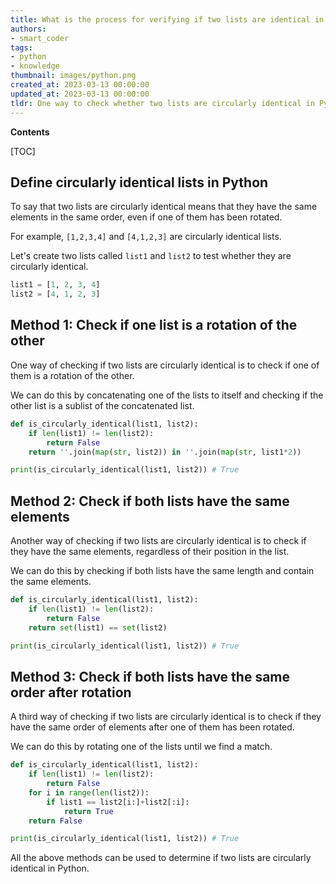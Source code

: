 ```yaml
---
title: What is the process for verifying if two lists are identical in a circular manner using python?
authors:
- smart_coder
tags:
- python
- knowledge
thumbnail: images/python.png
created_at: 2023-03-13 00:00:00
updated_at: 2023-03-13 00:00:00
tldr: One way to check whether two lists are circularly identical in Python is to concatenate one list to itself and see if the other list is a contiguous subsequence of the concatenated list.
---
```


**Contents**

[TOC]

## Define circularly identical lists in Python

To say that two lists are circularly identical means that they have the same elements in the same order, even if one of them has been rotated.

For example, `[1,2,3,4]` and `[4,1,2,3]` are circularly identical lists.

Let's create two lists called `list1` and `list2` to test whether they are circularly identical.

```python
list1 = [1, 2, 3, 4]
list2 = [4, 1, 2, 3]
```

## Method 1: Check if one list is a rotation of the other

One way of checking if two lists are circularly identical is to check if one of them is a rotation of the other.

We can do this by concatenating one of the lists to itself and checking if the other list is a sublist of the concatenated list.

```python
def is_circularly_identical(list1, list2):
    if len(list1) != len(list2):
        return False
    return ''.join(map(str, list2)) in ''.join(map(str, list1*2))

print(is_circularly_identical(list1, list2)) # True
```

## Method 2: Check if both lists have the same elements

Another way of checking if two lists are circularly identical is to check if they have the same elements, regardless of their position in the list.

We can do this by checking if both lists have the same length and contain the same elements.

```python
def is_circularly_identical(list1, list2):
    if len(list1) != len(list2):
        return False
    return set(list1) == set(list2)

print(is_circularly_identical(list1, list2)) # True
```

## Method 3: Check if both lists have the same order after rotation

A third way of checking if two lists are circularly identical is to check if they have the same order of elements after one of them has been rotated.

We can do this by rotating one of the lists until we find a match.

```python
def is_circularly_identical(list1, list2):
    if len(list1) != len(list2):
        return False
    for i in range(len(list2)):
        if list1 == list2[i:]+list2[:i]:
            return True
    return False

print(is_circularly_identical(list1, list2)) # True
```

All the above methods can be used to determine if two lists are circularly identical in Python.
